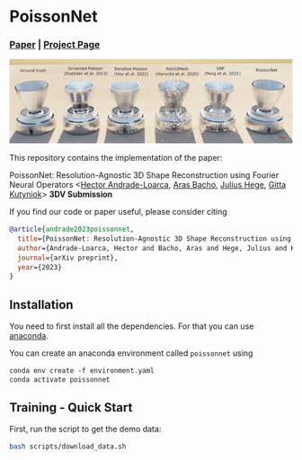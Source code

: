 # PoissonNet

### [**Paper**](https://arxiv.org/abs/2106.03452) | [**Project Page**](https://pengsongyou.github.io/sap)  <br>

![](./media/figure_benchmark.png)

This repository contains the implementation of the paper:

PoissonNet: Resolution-Agnostic 3D Shape Reconstruction using Fourier Neural Operators 
<[Hector Andrade-Loarca](http://hectorandrade.xyz/), [Aras Bacho](https://www.ai.math.uni-muenchen.de/members/postdocs/bacho/index.html), [Julius Hege](https://juliushege.com/), [Gitta Kutyniok](https://www.ai.math.uni-muenchen.de/members/professor/kutyniok/index.html)>
**3DV Submission**  


If you find our code or paper useful, please consider citing
```bibtex
@article{andrade2023poissonnet,
  title={PoissonNet: Resolution-Agnostic 3D Shape Reconstruction using Fourier Neural Operators},
  author={Andrade-Loarca, Hector and Bacho, Aras and Hege, Julius and Kutyniok, Gitta},
  journal={arXiv preprint},
  year={2023}
}
```


## Installation

You need to first install all the dependencies. For that you can use [anaconda](https://www.anaconda.com/). 

You can create an anaconda environment called `poissonnet` using
```
conda env create -f environment.yaml
conda activate poissonnet
```

## Training - Quick Start

First, run the script to get the demo data:

```bash
bash scripts/download_data.sh
```
